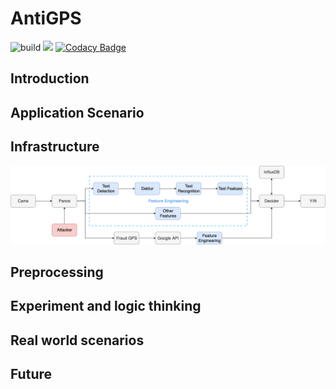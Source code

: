 # AntiGPS
![build](https://github.com/BourneXu/AntiGPS/workflows/Python%20application/badge.svg) ![](https://img.shields.io/badge/license-MIT-000000.svg) [![Codacy Badge](https://api.codacy.com/project/badge/Grade/93748e01123e4e7cbb832b142073ba25)](https://app.codacy.com/manual/BourneXu/AntiGPS?utm_source=github.com&utm_medium=referral&utm_content=BourneXu/AntiGPS&utm_campaign=Badge_Grade_Dashboard)

## Introduction

## Application Scenario

## Infrastructure
![AntiGPS](intro/infrastructure.png)

## Preprocessing 

## Experiment and logic thinking

## Real world scenarios

## Future

